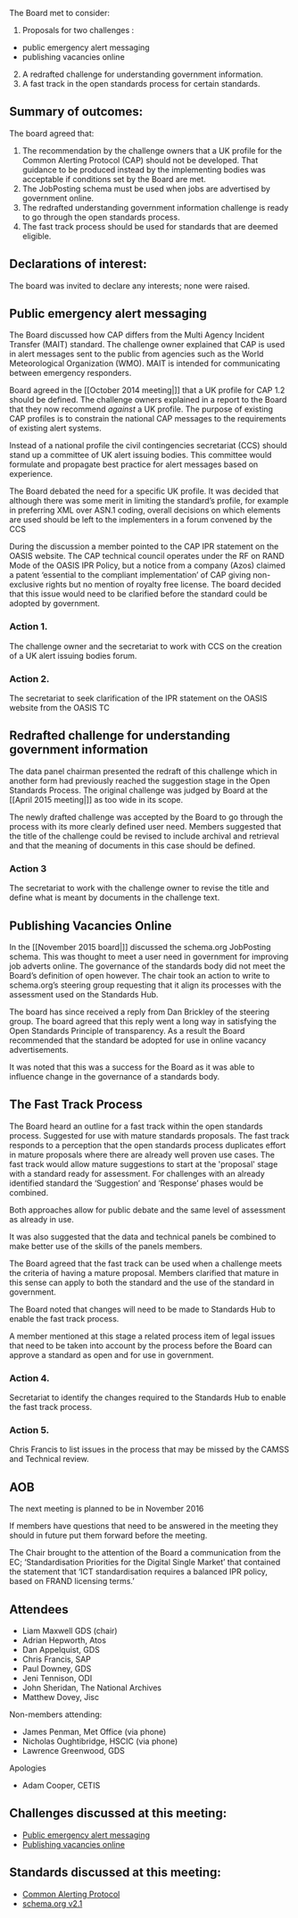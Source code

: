 The Board met to consider:

1. Proposals for two challenges :
 * public emergency alert messaging
 * publishing vacancies online
2. A redrafted challenge for understanding government information.
3. A fast track in the open standards process for certain standards.

## Summary of outcomes:

The board agreed that:

1. The recommendation by the challenge owners that a UK profile for the Common Alerting Protocol (CAP) should not be developed. That guidance to be produced instead by the implementing bodies was acceptable if conditions set by the Board are met.
2. The JobPosting schema must be used when jobs are advertised by government online.
3. The redrafted understanding government information challenge is ready to go through the open standards process.
4. The fast track process should be used for standards that are deemed eligible.

## Declarations of interest:

The board was invited to declare any interests; none were raised.

## Public emergency alert messaging

The Board discussed how CAP differs from the Multi Agency Incident Transfer (MAIT) standard. The challenge owner explained that CAP is used in alert messages sent to the public from agencies such as the World Meteorological Organization (WMO). MAIT is intended for communicating between emergency responders.

Board agreed in the [[October 2014 meeting|]] that a UK profile for CAP 1.2 should be defined. The challenge owners explained in a report to the Board that they now recommend *against* a UK profile. The purpose of existing CAP profiles is to constrain the national CAP messages to the requirements of existing alert systems.

Instead of a national profile the civil contingencies secretariat (CCS) should stand up a committee of UK alert issuing bodies. This committee would formulate and propagate best practice for alert messages based on experience.

The Board debated the need for a specific UK profile. It was decided that although there was some merit in limiting the standard’s profile, for example in preferring XML over ASN.1 coding, overall decisions on which elements are used should be left to the implementers in a forum convened by the CCS

During the discussion a member pointed to the CAP IPR statement on the OASIS website. The CAP technical council operates under the RF on RAND Mode of the OASIS IPR Policy, but a notice from a company (Azos) claimed a patent ‘essential to the compliant implementation’ of CAP giving non-exclusive rights but no mention of royalty free license. The board decided that this issue would need to be clarified before the standard could be adopted by government.

### Action 1. 
The challenge owner and the secretariat to work with CCS on the creation of a UK alert issuing bodies forum.

### Action 2.
The secretariat to seek clarification of the IPR statement on the OASIS website from the OASIS TC

## Redrafted challenge for understanding government information

The data panel chairman presented the redraft of this challenge which in another form had previously reached the suggestion stage in the Open Standards Process. The original challenge was judged by Board at the [[April 2015 meeting|]] as too wide in its scope.

The newly drafted challenge was accepted by the Board to go through the process with its more clearly defined user need. Members suggested that the title of the challenge could be revised to include archival and retrieval and that the meaning of documents in this case should be defined.

### Action 3
The secretariat to work with the challenge owner to revise the title and define what is meant by documents in the challenge text.

## Publishing Vacancies Online

In the [[November 2015 board|]] discussed the schema.org JobPosting schema. This was thought to meet a user need in government for improving job adverts online. The governance of the standards body did not meet the Board’s definition of open however. The chair took an action to write to schema.org’s steering group requesting that it align its processes with the assessment used on the Standards Hub.

The board has since received a reply from Dan Brickley of the steering group. The board agreed that this reply went a long way in satisfying the Open Standards Principle of transparency. As a result the Board recommended that the standard be adopted for use in online vacancy advertisements.

It was noted that this was a success for the Board as it was able to influence change in the governance of a standards body.

## The Fast Track Process

The Board heard an outline for a fast track within the open standards process. Suggested for use with mature standards proposals. The fast track responds to a perception that the open standards process duplicates effort in mature proposals where there are already well proven use cases. The fast track would allow mature suggestions to start at the 'proposal' stage with a standard ready for assessment. For challenges with an already identified standard the ‘Suggestion’ and ‘Response’ phases would be combined.

Both approaches allow for public debate and the same level of assessment as already in use.

It was also suggested that the data and technical panels be combined to make better use of the skills of the panels members.

The Board agreed that the fast track can be used when a challenge meets the criteria of having a mature proposal. Members clarified that mature in this sense can apply to both the standard and the use of the standard in government.

The Board noted that changes will need to be made to Standards Hub to enable the fast track process.

A member mentioned at this stage a related process item of legal issues that need to be taken into account by the process before the Board can approve a standard as open and for use in government.

### Action 4. 
Secretariat to identify the changes required to the Standards Hub to enable the fast track process.

### Action 5.
Chris Francis to list issues in the process that may be missed by the CAMSS and Technical review.

## AOB

The next meeting is planned to be in November 2016

If members have questions that need to be answered in the meeting they should in future put them forward before the meeting.

The Chair brought to the attention of the Board a communication from the EC; ‘Standardisation Priorities for the Digital Single Market’ that contained the statement that ‘ICT standardisation requires a balanced IPR policy, based on FRAND licensing terms.’

## Attendees

* Liam Maxwell GDS (chair)  
* Adrian Hepworth, Atos  
* Dan Appelquist, GDS  
* Chris Francis, SAP  
* Paul Downey, GDS  
* Jeni Tennison, ODI
* John Sheridan, The National Archives
* Matthew Dovey, Jisc  

Non-members attending:  

* James Penman, Met Office (via phone)  
* Nicholas Oughtibridge, HSCIC (via phone)  
* Lawrence Greenwood, GDS  

Apologies

* Adam Cooper, CETIS

## Challenges discussed at this meeting:

* [Public emergency alert messaging](https://standards.data.gov.uk/challenge/public-emergency-alert-messaging)
* [Publishing vacancies online](https://standards.data.gov.uk/challenge/publishing-vacancies-online)

## Standards discussed at this meeting:

* [Common Alerting Protocol](https://standards.data.gov.uk/standard/common-alerting-protocol)
* [schema.org v2.1](https://standards.data.gov.uk/standard/schemaorg-v21)